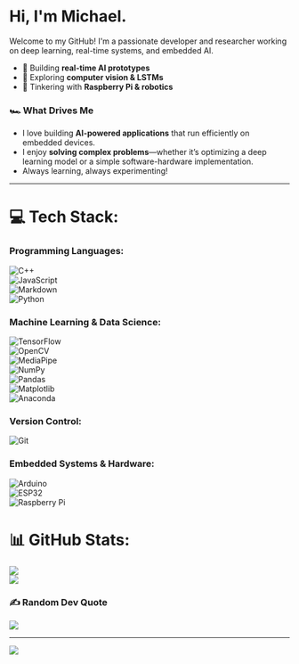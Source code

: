 # Hi, I'm Michael.

Welcome to my GitHub! I'm a passionate developer and researcher working on deep learning, real-time systems, and embedded AI.  
- 🚀 Building **real-time AI prototypes**  
- 🧠 Exploring **computer vision & LSTMs**  
- 🔧 Tinkering with **Raspberry Pi & robotics**

### 🏎️ What Drives Me  
- I love building **AI-powered applications** that run efficiently on embedded devices.  
- I enjoy **solving complex problems**—whether it’s optimizing a deep learning model or a simple software-hardware implementation.  
- Always learning, always experimenting!

---

# 💻 Tech Stack:

### Programming Languages:
![C++](https://img.shields.io/badge/c++-%2300599C.svg?style=for-the-badge&logo=c%2B%2B&logoColor=white)  
![JavaScript](https://img.shields.io/badge/javascript-%23323330.svg?style=for-the-badge&logo=javascript&logoColor=%23F7DF1E)  
![Markdown](https://img.shields.io/badge/markdown-%23000000.svg?style=for-the-badge&logo=markdown&logoColor=white)  
![Python](https://img.shields.io/badge/python-3670A0?style=for-the-badge&logo=python&logoColor=ffdd54)  

### Machine Learning & Data Science:
![TensorFlow](https://img.shields.io/badge/TensorFlow-%23FF6F00.svg?style=for-the-badge&logo=TensorFlow&logoColor=white)  
![OpenCV](https://img.shields.io/badge/opencv-%23white.svg?style=for-the-badge&logo=opencv&logoColor=white)  
![MediaPipe](https://img.shields.io/badge/MediaPipe-%23FF6F00.svg?style=for-the-badge&logo=Google&logoColor=white)  
![NumPy](https://img.shields.io/badge/numpy-%23013243.svg?style=for-the-badge&logo=numpy&logoColor=white)  
![Pandas](https://img.shields.io/badge/pandas-%23150458.svg?style=for-the-badge&logo=pandas&logoColor=white)  
![Matplotlib](https://img.shields.io/badge/Matplotlib-%23ffffff.svg?style=for-the-badge&logo=Matplotlib&logoColor=black)  
![Anaconda](https://img.shields.io/badge/Anaconda-%2344A833.svg?style=for-the-badge&logo=anaconda&logoColor=white)  

### Version Control:
![Git](https://img.shields.io/badge/git-%23F05033.svg?style=for-the-badge&logo=git&logoColor=white)  

### Embedded Systems & Hardware:
![Arduino](https://img.shields.io/badge/Arduino-%2300979D.svg?style=for-the-badge&logo=arduino&logoColor=white)  
![ESP32](https://img.shields.io/badge/ESP32-%23EE4C2C.svg?style=for-the-badge&logo=esphome&logoColor=white)  
![Raspberry Pi](https://img.shields.io/badge/-Raspberry_Pi-C51A4A?style=for-the-badge&logo=Raspberry-Pi)  




# 📊 GitHub Stats:
![](https://github-readme-stats.vercel.app/api?username=Michael-1120&theme=neon&hide_border=false&include_all_commits=false&count_private=false)<br/>
![](https://github-readme-stats.vercel.app/api/top-langs/?username=Michael-1120&theme=neon&hide_border=false&include_all_commits=false&count_private=false&layout=compact)

### ✍️ Random Dev Quote
![](https://quotes-github-readme.vercel.app/api?type=horizontal&theme=radical)

---
[![](https://visitcount.itsvg.in/api?id=Michael-1120&icon=0&color=1)](https://visitcount.itsvg.in)

<!-- Proudly created with GPRM ( https://gprm.itsvg.in ) -->
